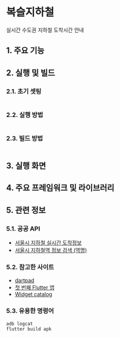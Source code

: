# 복슬지하철
실시간 수도권 지하철 도착시간 안내

## 1. 주요 기능

## 2. 실행 및 빌드

### 2.1. 초기 셋팅

```shell
```

### 2.2. 실행 방법

```shell
```

### 2.3. 빌드 방법 

```shell
```

## 3. 실행 화면


## 4. 주요 프레임워크 및 라이브러리


## 5. 관련 정보

### 5.1. 공공 API
- [서울시 지하철 실시간 도착정보](https://data.seoul.go.kr/dataList/OA-12764/F/1/datasetView.do)
- [서울시 지하철역 정보 검색 (역명)](https://data.seoul.go.kr/dataList/OA-121/S/1/datasetView.do)
  
### 5.2. 참고한 사이트
- [dartpad](https://dartpad.dev/)
- [첫 번째 Flutter 앱](https://codelabs.developers.google.com/codelabs/flutter-codelab-first?hl=ko)
- [Widget catalog](https://docs.flutter.dev/ui/widgets)

### 5.3. 유용한 명령어
```shell
adb logcat
flutter build apk
```
